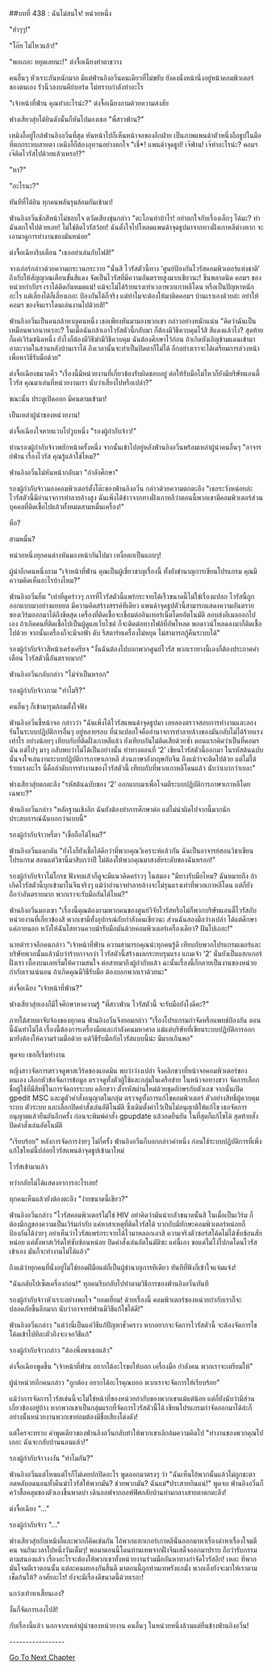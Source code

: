 ##บทที่ 438 : ฉันไม่สนใจ!
หน่วยหนึ่ง

"ฮ่าๆๆ!"

"โอ๊ย ไม่ไหวแล้ว!"

"พอเถอะ หยุดเลยนะ!" ต่งจื้อเฉียงทำตาขวาง

คนอื่นๆ หัวเราะกันหนักมาก มีแต่ฟ่านอิงอวิ๋นคนเดียวที่ไม่ขยับ ยังคงนั่งหน้านิ่งอยู่หน้าคอมพิวเตอร์ของตนเอง รัวนิ้วลงบนคีย์บอร์ด ไม่ทราบกำลังทำอะไร

"เจ้าหน้าที่ฟ่าน คุณทำอะไรน่ะ?" ต่งจื้อเฉียงถามด้วยความสงสัย

ฟางเสียวสุ่ยได้ยินดังนั้นก็หันไปมองเธอ "พี่สาวฟ่าน?"

เหมิงอี้อยู่ใกล้ฟ่านอิงอวิ๋นที่สุด หันหน้าไปก็เห็นหน้าจอของอีกฝ่าย เป็นภาพแพนด้าตัวหนึ่งถือธูปในมือที่ตกกระทบสายตา เหมิงอี้ก็ต้องอุทานอย่างตกใจ "เชี่*! แพนด้าจุดธูป! เจ๊ฟ่าน! เจ๊ทำอะไรน่ะ? คอมฯ เจ๊ติดไวรัสไปด้วยแล้วเหรอ!?"

"หา?"

"อะไรนะ?"

ทันทีที่ได้ยิน ทุกคนพลันรุมล้อมกันเข้ามา!

ฟ่านอิงอวิ๋นชักสีหน้าไม่ชอบใจ ตวัดเสียงขุ่นกล่าว "ตะโกนทำบ้าไร! อย่าตกใจกับเรื่องเล็กๆ ได้มะ? ทำฉันตกใจไปด้วยเลย! ไม่ใช่ติดไวรัสว้อย! ฉันตั้งใจไปโหลดแพนด้าจุดธูปมาจากทางฝั่งเกาหลีต่างหาก จะเอามาดูการทำงานของมันหน่อย"

ต่งจื้อเฉียงรีบเตือน "เธออย่าเล่นกับไฟสิ!"

จางเอ่อร์กล่าวด้วยความกระวนกระวาย "นั่นสิ ไวรัสตัวนี้ทาง ‘ศูนย์ป้องกันไวรัสคอมพิวเตอร์แห่งชาติ’ ถึงกับให้สัญญาณเตือนขั้นสีแดง จัดเป็นไวรัสที่มีความอันตรายสูงมากเชียวนะ! ขืนพลาดนิด คอมฯ ของหน่วยกำกับฯ เราได้ติดกันหมดแน่! แม้จะไม่ได้ร้ายแรงเท่าเวลาพวกเกาหลีโดน หรือเป็นปัญหาหนักอะไร แต่เลี่ยงได้ก็เลี่ยงเถอะ ป้องกันได้ก็จริง แต่ทำไมจะต้องให้มาติดคอมฯ บ้านเราเองด้วยล่ะ อย่าให้คอมฯ ของจีนเราโดนเล่นงานไปด้วยสิ!"

ฟ่านอิงอวิ๋นเป็นคนกล้าหาญคนหนึ่ง เธอเพียงหันมามองพวกเขา กล่าวอย่างหนักแน่น "คิดว่าฉันเป็นเหมือนพวกนายเรอะ? ในเมื่อฉันกล้าเอาไวรัสตัวนี้กลับมา ก็ต้องมีวิธีควบคุมไว้สิ สีแดงแล้วไง? สุดท้ายก็แค่เวิร์มชนิดหนึ่ง ยังไงก็ต้องมีวิธีฆ่ามีวิธีควบคุม ฉันต้องศึกษาไว้ก่อน ถ้าเกิดบังเอิญข้ามแดนเข้ามาอาละวาดในสวนหลังบ้านเราได้ ถึงเวลานั้นจะทำเป็นปิดตาก็ไม่ได้ อีกอย่างเราจะได้เตรียมการล่วงหน้า เพื่อหาวิธีรับมือด้วย"

ต่งจื้อเฉียงขมวดคิ้ว "เรื่องนี้มีหน่วยงานที่เกี่ยวข้องรับผิดชอบอยู่ ต่อให้รับมือไม่ไหวก็ยังมีบริษัทแอนตี้ไวรัส คุณมาเล่นที่หน่วยงานเรา นับว่าเสี่ยงไปหรือเปล่า?"

ขณะนั้น ประตูเปิดออก มีคนตามเข้ามา!

เป็นเหล่าผู้นำของหน่วยงาน!

ต่งจื้อเฉียงใจหายแวบไปวูบหนึ่ง "รองผู้กำกับจ้าว!"

ท่านรองผู้กำกับจ้าวพยักหน้าครั้งหนึ่ง จากนั้นเข้าไปอยู่หลังฟ่านอิงอวิ๋นพร้อมเหล่าผู้นำคนอื่นๆ "อาจารย์ฟ่าน เรื่องไวรัส คุณรู้แล้วใช่ไหม?"

ฟ่านอิงอวิ๋นไม่หันหน้ากลับมา "กำลังศึกษา"

รองผู้กำกับจ้าวมองคอมพิวเตอร์ตั้งโต๊ะของฟ่านอิงอวิ๋น กล่าวด้วยความตกตะลึง "เธอระวังหน่อยล่ะ ไวรัสตัวนี้มีอำนาจการทำลายล้างสูง ฉันเพิ่งได้ข่าวจากทางฝั่งเกาหลีว่าตอนนี้พวกเขามีคอมพิวเตอร์ส่วนบุคคลที่ติดเชื้อไปแล้วทั้งหมดสามหมื่นเครื่อง!"

หือ?

สามหมื่น?

หน่วยหนึ่งทุกคนต่างหันมองหน้ากันไปมา เหงื่อตกเป็นแถบๆ!

ผู้นำอีกคนหนึ่งถาม "เจ้าหน้าที่ฟ่าน คุณเป็นผู้เชี่ยวชาญเรื่องนี้ ทั้งยังชำนาญการเขียนโปรแกรม คุณมีความคิดเห็นอะไรบ้างไหม?"

ฟ่านอิงอวิ๋นยิ้ม "เท่าที่ดูคร่าวๆ การที่ไวรัสตัวนี้แพร่กระจายได้เร็วขนาดนี้ไม่ใช่เรื่องแปลก ไวรัสนี้ถูกออกแบบมาอย่างแยบยล มีความคิดสร้างสรรค์ทีเดียว แพนด้าจุดธูปตัวนี้สามารถแสดงความอันตรายของเวิร์มออกมาได้ถึงขีดสุด เครื่องที่ติดเชื้อจะเชื่อมต่ออินเทอร์เน็ตโดยอัตโนมัติ ลอบส่งอีเมลออกไปเอง ถ้าเกิดคนที่ติดเชื้อไปเป็นผู้ดูแลเว็บไซต์ ก็จะติดต่อทางไฟล์ที่อัพโหลด พอดาวน์โหลดลงมาก็ติดเชื้อไปด้วย จากนั้นเครื่องก็จะมีจอฟ้า ดับ รีสตาร์ทเครื่องไม่หยุด ไม่สามารถกู้คืนระบบได้"

รองผู้กำกับจ้าวสีหน้าเคร่งเครียจ "งั้นฉันต้องไปบอกพวกศูนย์ไวรัส พวกเราทางนี้เองก็ต้องประกาศคำเตือน ไวรัสตัวนี้อันตรายมาก!"

ฟ่านอิงอวิ๋นกลับกล่าว "ไม่จำเป็นหรอก"

รองผู้กำกับจ้าวถาม "ทำไมรึ?"

คนอื่นๆ ก็เข้ามารุมล้อมตั้งใจฟัง

ฟ่านอิงอวิ๋นชี้หน้าจอ กล่าวว่า "ฉันเพิ่งได้ไวรัสแพนด้าจุดธูปมา เลยลองตรวจสอบการทำงานและลองรันในระบบปฏิบัติการอื่นๆ อยู่หลายรอบ ที่น่าแปลกใจคืออำนาจการทำลายล้างของมันกลับไม่ได้ร้ายแรงเท่าไร อย่างน้อยๆ เทียบกับที่ติดฝั่งเกาหลีแล้ว ยังเทียบกันไม่ติดเสียด้วยซ้ำ ตอนแรกคิดว่าเป็นที่คอมฯ ฉัน แต่ไปๆ มาๆ กลับพบว่าไม่ได้เป็นอย่างนั้น ท่าทางตอนที่ ‘2’ เขียนไวรัสตัวนี้ออกมา ในรหัสต้นฉบับนั่นจงใจเล่นงานระบบปฏิบัติการภาษาเกาหลี ส่วนภาษาอังกฤษกับจีน ถึงแม้ว่าจะติดไปด้วย แต่ไม่ได้ร้ายแรงอะไร นี่คือลำดับการทำงานของไวรัสตัวนี้ เทียบกับที่พวกเกาหลีโดนแล้ว นับว่าเบากว่าเยอะ"

ฟางเสียวสุ่ยตกตะลึง "รหัสต้นฉบับของ ‘2’ ออกแบบมาเพื่อโจมตีระบบปฏิบัติการภาษาเกาหลีโดยเฉพาะ?"

ฟ่านอิงอวิ๋นกล่าว "หลักฐานเชิงลึก ฉันยังต้องทำการศึกษาต่อ แต่ไม่น่าผิดไปจากนี้มากนัก ประสบการณ์ฉันบอกว่าแบบนี้"

รองผู้กำกับจ้าวหรี่ตา "เชื่อถือได้ไหม?"

ฟ่านอิงอวิ๋นแดกดัน "ยังไงก็ยังเชื่อได้ดีกว่าที่พวกคุณวิเคราะห์แล้วกัน ฉันเป็นอาจารย์สอนวิชาเขียนโปรแกรม สอนแต่วิชานี้มาสิบกว่าปี ไม่ต้องให้พวกคุณมาสงสัยระดับของฉันหรอก!"

รองผู้กำกับจ้าวไม่โกรธ ฟังจบแล้วก็ดูจะมีแนวคิดคร่าวๆ ในสมอง "มีทางรับมือไหม? ฉันหมายถึง ถ้าเกิดไวรัสตัวนี้บุกเข้ามาในจีนจริงๆ แม้ว่าอำนาจทำลายล้างจะไม่รุนแรงเท่าที่พวกเกาหลีโดน แต่ก็ยังถือว่าอันตรายมาก พวกเราจะรับมือกันได้ไหม?"

ฟ่านอิงอวิ๋นมองเขา "เรื่องนี้คุณต้องถามพวกคนของศูนย์วิจัยไวรัสหรือไม่ก็พวกบริษัทแอนตี้ไวรัสกับหน่วยงานที่เกี่ยวข้องสิ พวกเขามีทั้งอุปกรณ์กับกำลังคนเชียวนะ ส่วนฉันสองมือว่างเปล่า ได้แต่ศึกษาแค่ภายนอก หวังให้ฉันไสทวนควบม้ารับมือมันด้วยคอมพิวเตอร์เครื่องเดียว? ฝันไปเถอะ!"

นายตำรวจอีกคนกล่าว "เจ้าหน้าที่ฟ่าน ความสามารถคุณน่ะทุกคนรู้ดี เทียบกับพวกโปรแกรมเมอร์และบริษัทพวกนั้นแล้วนับว่าร้ายกาจกว่า ไวรัสตัวนี้สร้างผลกระทบรุนแรง แถมเจ้า ‘2’ นั่นยังเป็นแฮกเกอร์ฝั่งเรา เบื้องบนเลยเริ่มให้ความสนใจ ต่อสายมาถึงผู้กำกับแล้ว ฉะนั้นเรื่องนี้ก็กลายเป็นงานของหน่วยกำกับเราแน่นอน ถ้าเกิดคุณมีวิธีรับมือ ต้องบอกพวกเราด้วยนะ"

ต่งจื้อเฉียง "เจ้าหน้าที่ฟ่าน?"

ฟางเสียวสุ่ยเองก็มีใจศึกษาหาความรู้ "พี่สาวฟ่าน ไวรัสตัวนี้ จะรับมือยังไงดีคะ?"

ภายใต้สายตาจับจ้องของทุกคน ฟ่านอิงอวิ๋นจึงยอมกล่าว "เรื่องโปรแกรมกำจัดหรือแพทช์ป้องกัน ตอนนี้ฉันทำไม่ได้ เรื่องนี้ต้องการเครื่องมือและกำลังคนมหาศาล แม้แต่บริษัทที่เขียนระบบปฏิบัติการออกมายังต้องให้ความร่วมมือด้วย แต่วิธีรับมือกับไวรัสแบบนี้น่ะ มีมากเกินพอ"

พูดจบ เธอก็เริ่มทำงาน

หญิงสาวจัดการตรวจดูพาสเวิร์ดของแอดมิน พบว่าว่างเปล่า จึงคลิกขวาที่หน้าจอคอมพิวเตอร์ของตนเอง เลือกหัวข้อจัดการข้อมูล ตรวจดูทั้งตัวผู้ใช้และกลุ่มในเครือข่าย ในหน้าจอทางขวา จัดการเลือกชื่อผู้ใช้ที่มีสิทธิ์ในการจัดการระบบ คลิกขวา ตั้งรหัสผ่านใหม่ด้วยชุดอักษรกับตัวเลข จากนั้นเปิด gpedit MSC และดูตัวคำสั่งอนุญาตในกลุ่ม ตรวจดูทั้งการแก้ไขคอมพิวเตอร์ ตัวอย่างสิทธิ์ผู้ควบคุมระบบ ตัวระบบ และเลือกปิดคำสั่งเล่นอัติโนมัติ ซึ่งเดิมตั้งค่าไว้เป็นไม่อนุญาติให้แก้ไข เธอจัดการอนุญาตแล้วยืนยันอีกครั้ง ก่อนจะพิมพ์คำสั่ง gpupdate แล้วกดยืนยัน ในที่สุดก็แก้ไขได้ สุดท้ายสั่งปิดคำสั่งเล่นอัตโนมัติ

"เรียบร้อย" หลังการจัดการง่ายๆ ไม่กี่ครั้ง ฟ่านอิงอวิ๋นก็บอกกล่าวคำหนึ่ง ก่อนใช้ระบบปฏิบัติการที่เพิ่งแก้ไขใหม่นี้ปล่อยไวรัสแพนด้าจุดธูปเข้ามาใหม่

ไวรัสเข้ามาแล้ว

ทว่ากลับไม่ได้แสดงอาการอะไรเลย!

ทุกคนเห็นแล้วยังต้องตะลึง "ง่ายขนาดนี้เชียว?"

ฟ่านอิงอวิ๋นกล่าว "ไวรัสคอมพิวเตอร์ไม่ใช่ HIV อย่าคิดว่ามันน่ากลัวขนาดนั้นสิ ในเมื่อเป็นเวิร์ม ก็ต้องมีกฎของความเป็นเวิร์มกำกับ แค่หาสาเหตุที่ติดไวรัสได้ บวกกับมีทักษะคอมพิวเตอร์หน่อยก็ป้องกันได้ง่ายๆ อย่าเห็นว่าไวรัสแพร่กระจายได้ไวมาหลอกเอาสิ ความจริงตัวซอร์สโค้ดไม่ได้ซับซ้อนสักหน่อย แค่ตั้งพาสเวิร์ดให้ซับซ้อนหน่อย ปิดคำสั่งเล่นอัตโนมัติซะ แค่นี้เอง ขอแค่ไม่โง่ไปกดโดนไวรัสเข้าเอง มันก็จะทำงานไม่ได้แล้ว"

ถึงแม้ว่าทุกคนที่นั่งอยู่ไม่ใช่ยอดฝีมือแต่ก็เป็นผู้ชำนาญการทีเดียว ทันทีที่ฟังก็เข้าใจแจ่มแจ้ง!

"ฉันกลับไปเซ็ตเครื่องก่อน!" ทุกคนรีบกลับไปทำตามวิธีการของฟ่านอิงอวิ๋นทันที

รองผู้กำกับจ้าวหัวเราะอย่างพอใจ "ยอดเยี่ยม! ด้วยเรื่องนี้ คอมพิวเตอร์ของหน่วยกำกับเราก็จะปลอดภัยขึ้นอีกมาก นับว่าอาจารย์ฟ่านมีวิธีแก้ไขได้ดี!"

ฟ่านอิงอวิ๋นกล่าว "แต่ว่านี่เป็นแค่วิธีแก้ปัญหาชั่วคราว หากอยากจะจัดการไวรัสตัวนี้ จะต้องจัดการไขโค้ดเข้าไปทีละตัวถึงจะเจอวิธีแก้"

รองผู้กำกับจ้าวกล่าว "ต้องพึ่งพาเธอแล้ว"

ต่งจื้อเฉียงพูดขึ้น "เจ้าหน้าที่ฟ่าน อยากได้อะไรขอให้บอก เครื่องมือ กำลังคน พวกเราจะเตรียมให้"

ผู้นำหน่วยอีกคนกล่าว "ถูกต้อง อยากได้อะไรคุณบอก พวกเราจะจัดการให้เรียบร้อย"

แม้ว่าการจัดการไวรัสเช่นนี้จะไม่ใช่หน้าที่ของหน่วยกำกับของพวกเขาแม้แต่น้อย แต่ก็ยังนับว่ามีส่วนเกี่ยวข้องอยู่บ้าง หากพวกเขาเป็นกลุ่มแรกที่จัดการไวรัสตัวนี้ได้ เขียนโปรแกรมกำจัดออกมาได้ล่ะก็ อย่างนั้นหน่วยงานพวกเขาย่อมต้องมีชื่อเสียงโด่งดัง!

แต่ใครจะทราบ คำพูดเดียวของฟ่านอิงอวิ๋นกลับทำให้พวกเขาเลิกล้มความคิดไป "ทำงานของพวกคุณไปเถอะ ฉันจะกลับบ้านนอนแล้ว!"

รองผู้กำกับจ้าวงงงัน "ทำไมกัน?"

ฟ่านอิงอวิ๋นแต่ไหนแต่ไรก็ไม่เคยปกปิดอะไร พูดออกมาตรงๆ ว่า "ฉันเห็นไอ้พวกนั้นแล้วไม่ถูกชะตา อดหลับอดนอนทั้งคืนฆ่าไวรัสให้พวกมัน? ช่วยพวกมัน? ฉันแม่*ประสาทกินแน่!" พูดจบ ฟ่านอิงอวิ๋นก็คว้าสื้อคลุมของตัวเองขึ้นพาดบ่า เดินออฟจากออฟฟิศกลับบ้านท่ามกลางสายตาตกตะลึง!

ต่งจื้อเฉียง "..."

รองผู้กำกับจ้าว "..."

ฟางเสียวสุ่ยกับเหมิงอี้และพวกก็คิดเช่นกัน ไอ้พวกแฮกเกอร์เกาหลีนั่นออกมาหาเรื่องด่าหาเรื่องโจมตีคน จนกินเวลาไปหนึ่งวันเต็มๆ! พอมาตอนนี้โดนท่านเทพจากฝั่งจีนเสด็จออกมาปราบ ถือว่ารับกรรมตามสนองแล้ว เรื่องอะไรจะต้องให้พวกเขาทั้งหน่วยงานร่วมมือกันหาทางกำจัดไวรัสอีก! เหอะ ทีพวกมันโจมตีเราตอนนั้น แต่ละคนผยองกันสิ้นดี มาตอนนี้ถูกท่านเทพรังแกมั่ง พวกเอ็งยังจะมาให้เราตามเช็ดก้นให้? อาศัยอะไร! ยังจะมีเรื่องดีขนาดนี้ด้วยเรอะ!

แกว่งเท้าหาเสี้ยนเอง?

งั้นก็จัดการเองไปสิ!

กับเรื่องนี้แล้ว นอกจากเหล่าผู้นำของหน่วยงาน คนอื่นๆ ในหน่วยหนึ่งล้วนแต่ยืนข้างฟ่านอิงอวิ๋น!




*-*-*-*-*-*-*-*-*-*-*-*-*-*-*-*-*-*




[Go To Next Chapter]( ./39.md)
